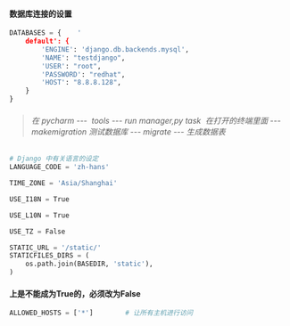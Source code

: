 

#### 数据库连接的设置

```python
DATABASES = {    '
    default': {
        'ENGINE': 'django.db.backends.mysql',
        'NAME': "testdjango",
        'USER': "root",
        'PASSWORD': "redhat",
        'HOST': "8.8.8.128",
    }
}
```

> ###### 在 pycharm ---  tools --- run manager,py task  在打开的终端里面 --- makemigration 测试数据库 --- migrate --- 生成数据表


```python
# Django 中有关语言的设定
LANGUAGE_CODE = 'zh-hans'

TIME_ZONE = 'Asia/Shanghai'

USE_I18N = True

USE_L10N = True

USE_TZ = False
```

```python
STATIC_URL = '/static/'
STATICFILES_DIRS = (
    os.path.join(BASEDIR, 'static'),        
)
```

#### 上是不能成为True的，必须改为False

```python
ALLOWED_HOSTS = ['*']        # 让所有主机进行访问
```


